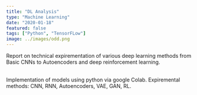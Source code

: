 ```yaml
---
title: "DL Analysis"
type: "Machine Learning"
date: "2020-01-18"
featured: false
tags: ["Python", "TensorFLow"]
image: ../images/odd.png
---
```


Report on technical expirementation of various deep learning methods from Basic CNNs to Autoencoders and deep reinforcement learning.

</br>
Implementation of models using python via google Colab. Expiremental methods: CNN, RNN, Autoencoders, VAE, GAN, RL.